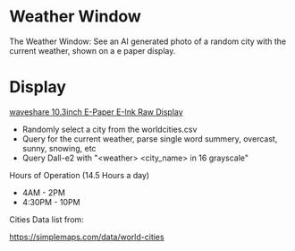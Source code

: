 # Weather Window

The Weather Window: See an AI generated photo of a random city with the current weather, shown on a e paper display.

# Display
[waveshare 10.3inch E-Paper E-Ink Raw Display](https://www.amazon.com/gp/product/B08KDS5VV8/ref=ppx_yo_dt_b_asin_title_o00_s00?ie=UTF8&psc=1)

- Randomly select a city from the worldcities.csv
- Query for the current weather, parse single word summery, overcast, sunny, snowing, etc
- Query Dall-e2 with "\<weather> <city_name> <country> in 16 grayscale"

Hours of Operation (14.5 Hours a day)
- 4AM - 2PM
- 4:30PM - 10PM


Cities Data list from:

https://simplemaps.com/data/world-cities